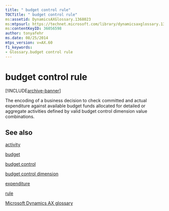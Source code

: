 ```yaml
---
title: " budget control rule"
TOCTitle: " budget control rule"
ms:assetid: DynamicsAXGlossary.1368023
ms:mtpsurl: https://technet.microsoft.com/library/dynamicsaxglossary.1368023(v=AX.60)
ms:contentKeyID: 36056598
author: tonyafehr
ms.date: 08/25/2014
mtps_version: v=AX.60
f1_keywords:
- Glossary.budget control rule
---
```


# budget control rule


[!INCLUDE[archive-banner](includes/archive-banner.md)]

The encoding of a business decision to check committed and actual expenditure against available budget funds allocated for detailed or aggregate activities defined by valid budget control dimension value combinations.

## See also

[activity](activity.md)

[budget](budget.md)

[budget control](budget-control.md)

[budget control dimension](budget-control-dimension.md)

[expenditure](expenditure.md)

[rule](rule.md)

[Microsoft Dynamics AX glossary](glossary/microsoft-dynamics-ax-glossary.md)

  


